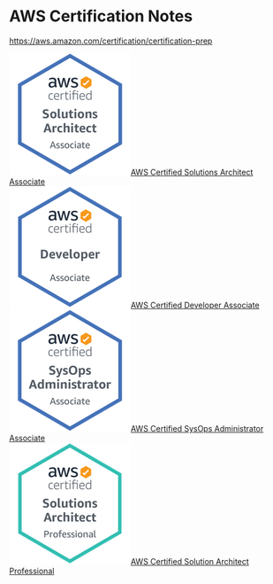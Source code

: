 # AWS Certification Notes

https://aws.amazon.com/certification/certification-prep


![CSAA badge](/media/csaa-badge.png)[AWS Certified Solutions Architect Associate](/architect-associate/architect-associate-notes.md)  
![CDA badge](/media/cda-badge.png)[AWS Certified Developer Associate](/developer-associate/dev-associate-notes.md)  
![SOAA badge](/media/soaa-badge.png)[AWS Certified SysOps Administrator Associate](/sysops-associate/sysops-associate-notes.md)  
![CSAP badge](/media/csap-badge.png)[AWS Certified Solution Architect Professional](/architect-pro/architect-pro-notes.md)  
